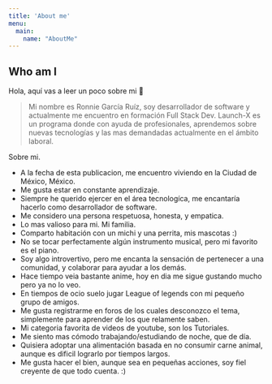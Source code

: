 ```yaml
---
title: 'About me'
menu:
  main:
    name: "AboutMe"
---
```


## Who am I

Hola, aquí vas a leer un poco sobre mi 🤩

> Mi nombre es Ronnie García Ruíz, soy desarrollador de software y actualmente me encuentro en formación Full Stack Dev.
> Launch-X es un programa donde con ayuda de profesionales, aprendemos sobre nuevas tecnologías y las mas demandadas actualmente en el ámbito laboral.

Sobre mi.
- A la fecha de esta publicacion, me encuentro viviendo en la Ciudad de México, México. 
- Me gusta estar en constante aprendizaje.
- Siempre he querido ejercer en el área tecnologíca, me encantaría hacerlo como desarrollador de software.
- Me considero una persona respetuosa, honesta, y empatica.
- Lo mas valioso para mi. Mi familia.
- Comparto habitación con un michi y una perrita, mis mascotas :)
- No se tocar perfectamente algún instrumento musical, pero mi favorito es el piano.
- Soy algo introvertivo, pero me encanta la sensación de pertenecer a una comunidad, y colaborar para ayudar a los demás.
- Hace tiempo veia bastante anime, hoy en dia me sigue gustando mucho pero ya no lo veo.
- En tiempos de ocio suelo jugar League of legends con mi pequeño grupo de amigos.
- Me gusta registrarme en foros de los cuales desconozco el tema, simplemente para aprender de los que relamente saben.
- Mi categoria favorita de videos de youtube, son los Tutoriales.
- Me siento mas cómodo trabajando/estudiando de noche, que de día.
- Quisiera adoptar una alimentación basada en no consumir carne animal, aunque es dificil lograrlo por tiempos largos.
- Me gusta hacer el bien, aunque sea en pequeñas acciones, soy fiel creyente de que todo cuenta. :)
